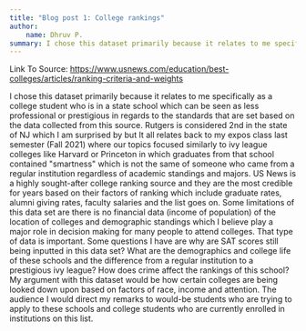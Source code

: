 ```yaml
---
title: "Blog post 1: College rankings"
author: 
    name: Dhruv P.
summary: I chose this dataset primarily because it relates to me specifically as a college student who is in a state school
---
```



Link To Source: <https://www.usnews.com/education/best-colleges/articles/ranking-criteria-and-weights>

I chose this dataset primarily because it relates to me specifically as a college student who is in a state school which can be seen as less professional or prestigious in regards to the standards that are set based on the data collected from this source. Rutgers is considered 2nd in the state of NJ which I am surprised by but It all relates back to my expos class last semester (Fall 2021) where our topics focused similarly to ivy league colleges like Harvard or Princeton in which graduates from that school contained "smartness" which is not the same of someone who came from a regular institution regardless of academic standings and majors. US News is a highly sought-after college ranking source and they are the most credible for years based on their factors of ranking which include graduate rates, alumni giving rates, faculty salaries and the list goes on. Some limitations of this data set are there is no financial data (income of population)  of the location of colleges and demographic standings which I believe play a major role in decision making for many people to attend colleges. That type of data is important.  Some questions I have are why are SAT scores still being inputted in this data set? What are the demographics and college life of these schools and the difference from a regular institution to a prestigious ivy league? How does crime affect the rankings of this school? My argument with this dataset would be how certain colleges are being looked down upon based on factors of race, income and attention. The audience I would direct my remarks to would-be students who are trying to apply to these schools and college students who are currently enrolled in institutions on this list. 